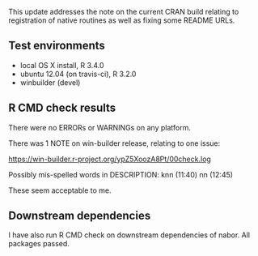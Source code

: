 This update addresses the note on the current CRAN build relating to 
registration of native routines as well as fixing some README URLs.

## Test environments
* local OS X install, R 3.4.0
* ubuntu 12.04 (on travis-ci), R 3.2.0
* winbuilder (devel)

## R CMD check results
There were no ERRORs or WARNINGs on any platform.

There was 1 NOTE on win-builder release, relating to one issue:

https://win-builder.r-project.org/ypZ5XoozA8Pt/00check.log

Possibly mis-spelled words in DESCRIPTION:
  knn (11:40)
  nn (12:45)

These seem acceptable to me.

## Downstream dependencies
I have also run R CMD check on downstream dependencies of nabor. All packages 
passed.

